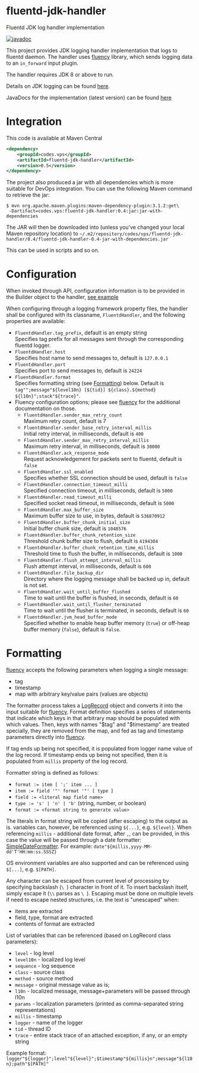 # fluentd-jdk-handler
Fluentd JDK log handler implementation

[![javadoc](https://javadoc.io/badge2/codes.vps/fluentd-jdk-handler/javadoc.svg)](https://javadoc.io/doc/codes.vps/fluentd-jdk-handler)

This project provides JDK logging handler implementation that logs to fluentd daemon. The handler
uses [fluency][1] library, which sends logging data to an `in_forward` input plugin.

The handler requires JDK 8 or above to run.

Details on JDK logging can be found [here][2].

JavaDocs for the implementation (latest version) can be found [here][3]

# Integration

This code is available at Maven Central

```xml
<dependency>
    <groupId>codes.vps</groupId>
    <artifactId>fluentd-jdk-handler</artifactId>
    <version>0.5</version>
</dependency>
```

The project also produced a jar with all dependencies which is more suitable for DevOps integration.
You can use the following Maven command to retrieve the jar:

```
$ mvn org.apache.maven.plugins:maven-dependency-plugin:3.1.2:get\
 -Dartifact=codes.vps:fluentd-jdk-handler:0.4:jar:jar-with-dependencies
```

The JAR will then be downloaded into (unless you've changed your local Maven repository location) to
`~/.m2/repository/codes/vps/fluentd-jdk-handler/0.4/fluentd-jdk-handler-0.4-jar-with-dependencies.jar`

This can be used in scripts and so on.

# Configuration

When invoked through API, configuration information is to be provided in the Builder object to the
handler, [see example][4]

When configuring through a logging framework property files, the handler shall be configured
with its classname, `FluentdHandler`, and
the following properties are available:

* `FluentdHandler.tag_prefix`, default is an empty string
<br>Specifies tag prefix for all messages sent through the corresponding fluentd logger.
* `FluentdHandler.host`
<br>Specifies host name to send messages to, default is `127.0.0.1`
* `FluentdHandler.port`
<br>Specifies port to send messages to, default is `24224`
* `FluentdHandler.format`
<br>Specifies formatting string (see [Formatting](#formatting)) below. Default is
`tag"";message"${level10n} [${tid}] ${class}.${method} ${l10n}";stack"${trace}"`.
* Fluency configuration options; please see [fluency][1] for the additional documentation on those. 
  * `FluentdHandler.sender_max_retry_count`
<br>Maximum retry count, default is 7
  * `FluentdHandler.sender_base_retry_interval_millis`
<br>Initial retry interval, in milliseconds, default is `400`
  * `FluentdHandler.sender_max_retry_interval_millis`
<br>Maximum retry interval, in milliseconds, default is `30000`
  * `FluentdHandler.ack_response_mode`
<br>Request acknowledgement for packets sent to fluentd, default is `false`
  * `FluentdHandler.ssl_enabled`
<br>Specifies whether SSL connection should be used, default is `false`
  * `FluentdHandler.connection_timeout_milli`
<br>Specified connection timeout, in milliseconds, default is `5000`
  * `FluentdHandler.read_timeout_milli`
<br>Specified socket read timeout, in milliseconds, default is `5000`
  * `FluentdHandler.max_buffer_size`
<br>Maximum buffer size to use, in bytes, default is `536870912`
  * `FluentdHandler.buffer_chunk_initial_size`
<br>Initial buffer chunk size, default is `1048576`
  * `FluentdHandler.buffer_chunk_retention_size`
<br>Threshold chunk buffer size to flush, default is `4194304`
  * `FluentdHandler.buffer_chunk_retention_time_millis`
<br>Threshold time to flush the buffer, in milliseconds, default is `1000`
  * `FluentdHandler.flush_attempt_interval_millis`
<br>Flush attempt interval, in milliseconds, default is `600`
  * `FluentdHandler.file_backup_dir`
<br>Directory where the logging message shall be backed up in, default is not set.
  * `FluentdHandler.wait_until_buffer_flushed`
<br>Time to wait until the buffer is flushed, in seconds, default is `60` 
  * `FluentdHandler.wait_until_flusher_terminated`
<br>Time to wait until the flusher is terminated, in seconds, default is `60` 
  * `FluentdHandler.jvm_head_buffer_mode`
<br>Specified whether to enable heap buffer memory (`true`) or off-heap buffer memory (`false`), default is `false`. 

# Formatting

[fluency][1] accepts the following parameters when logging a single message:
* tag
* timestamp
* map with arbitrary key/value pairs (values are objects)

The formatter process takes a [LogRecord][5] object and converts it into the input suitable for
[fluency][1]. Format definition specifies a series of statements that indicate which keys
in that arbitrary map should be populated with which values. Then, keys with names "$tag" and "$timestamp"
are treated specially, they are removed from the map, and fed as tag and timestamp parameters directly
into [fluency][1].

If tag ends up being not specified, it is populated from logger name value of the log record. If timestamp ends up 
being not specified, then it is populated from `millis` property of the log record.

Formatter string is defined as follows:
* `format := item [ ';' item ... ]`
* `item := field '"' format '"' [ type ]`
* `field := <literal map field name>`
* `type := 's' | 'n' | 'b'` (string, number, or boolean)
* `format := <format string to generate value>`

The literals in format string will be copied (after escaping) to the output as is.
variables can, however, be referenced using `${...}`, e.g. `${level}`. When referencing
`millis` - additional date format, after `,`, can be provided, in this case the value
will be passed through a date formatter:
[SimpleDateFormatter][6]. For example: `date"${millis,yyyy-MM-dd'T'HH:mm:ss.SSSZ}`

OS environment variables are also supported and can be referenced using `$[...]`, e.g. `$[PATH]`.

Any character can be escaped from current level of processing
by specifying backslash (`\ `) character in front of it. To insert backslash itself,
simply escape it (`\\` parses as `\ `). Escaping must be done on multiple
levels if need to escape nested structures, i.e. the text is "unescaped" when:
* items are extracted
* field, type, format are extracted
* contents of format are extracted

List of variables that can be referenced (based on LogRecord class parameters):
* `level` - log level
* `level10n` - localized log level
* `sequence` - log sequence
* `class` - source class
* `method` - source method
* `message` - original message value as is;
* `l10n` - localized message, message+parameters will be passed through l10n
* `params` - localization parameters (printed as comma-separated string representations)
* `millis` - timestamp
* `logger` - name of the logger
* `tid` - thread ID
* `trace` - entire stack trace of an attached exception, if any, or an empty string

Example format:
`logger"${logger}";level"${level}";$timestamp"${millis}n";message"${l10n};path"$[PATH]"`


[1]: https://github.com/komamitsu/fluency
[2]: https://docs.oracle.com/javase/8/docs/api/java/util/logging/Logger.html
[3]: https://javadoc.io/doc/codes.vps/fluentd-jdk-handler
[4]: https://github.com/veselov/fluentd-jdk-handler/blob/master/src/main/java/codes/vps/logging/fluentd/jdk/sample/CreateHandler.java
[5]: https://docs.oracle.com/javase/8/docs/api/java/util/logging/LogRecord.html
[6]: https://docs.oracle.com/javase/8/docs/api/java/text/SimpleDateFormat.html
